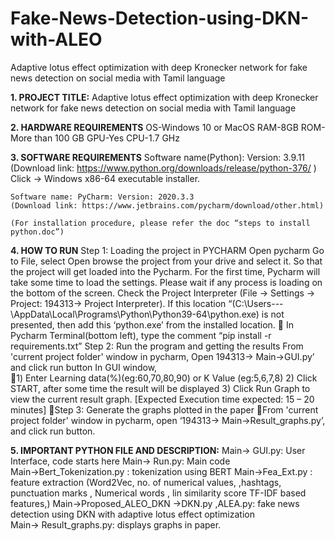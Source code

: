 # Fake-News-Detection-using-DKN-with-ALEO
Adaptive lotus effect optimization with deep Kronecker network for fake news detection on social media with Tamil language

**1.	PROJECT TITLE:**
Adaptive lotus effect optimization with deep Kronecker network for fake news detection on social media with Tamil language

**2.	HARDWARE REQUIREMENTS**
	OS-Windows 10 or MacOS 
	RAM-8GB
	ROM-More than 100 GB
	GPU-Yes
	CPU-1.7 GHz

**3.	SOFTWARE REQUIREMENTS**
	Software name(Python): Version: 3.9.11
	(Download link: https://www.python.org/downloads/release/python-376/ )
		Click -> Windows x86-64 executable installer.
 
	Software name: PyCharm: Version: 2020.3.3 
	(Download link: https://www.jetbrains.com/pycharm/download/other.html)
 
	(For installation procedure, please refer the doc “steps to install python.doc”)

**4. HOW TO RUN**
Step 1: Loading the project in PYCHARM
Open pycharm
Go to File, select Open browse the project from your drive and select it. So that the project will get loaded into the Pycharm.
For the first time, Pycharm will take some time to load the settings.
Please wait if any process is loading on the bottom of the screen.
Check the Project Interpreter (File -> Settings -> Project: 194313-> Project Interpreter). 
If this location “(C:\Users\---\AppData\Local\Programs\Python\Python39-64\python.exe) is not presented, then add this ‘python.exe’ from the installed location.
	In Pycharm Terminal(bottom left), type the comment “pip install -r requirements.txt”
Step 2: Run the program and getting the results 
From 'current project folder' window in pycharm, Open 194313-> Main->GUI.py’ and click run button
In GUI window, 		
1) Enter  Learning data(%)(eg:60,70,80,90) or K Value (eg:5,6,7,8)
 2) Click START, after some time the result will be displayed 
 3) Click Run Graph to view the current result graph.
[Expected Execution time expected: 15 – 20 minutes]
Step 3: Generate the graphs plotted in the paper
From 'current project folder' window in pycharm, open ‘194313-> Main->Result_graphs.py’, and click run button.
		
**5. IMPORTANT PYTHON FILE AND DESCRIPTION:**
Main-> GUI.py: User Interface, code starts here
Main-> Run.py: Main code	
Main->Bert_Tokenization.py :  tokenization using BERT
Main->Fea_Ext.py  : feature extraction (Word2Vec, no. of numerical values, ,hashtags, punctuation marks , Numerical words , lin similarity score TF-IDF based features,)
Main->Proposed_ALEO_DKN ->DKN.py ,ALEA.py: fake news detection using DKN with adaptive lotus effect optimization  
Main-> Result_graphs.py: displays graphs in paper.

